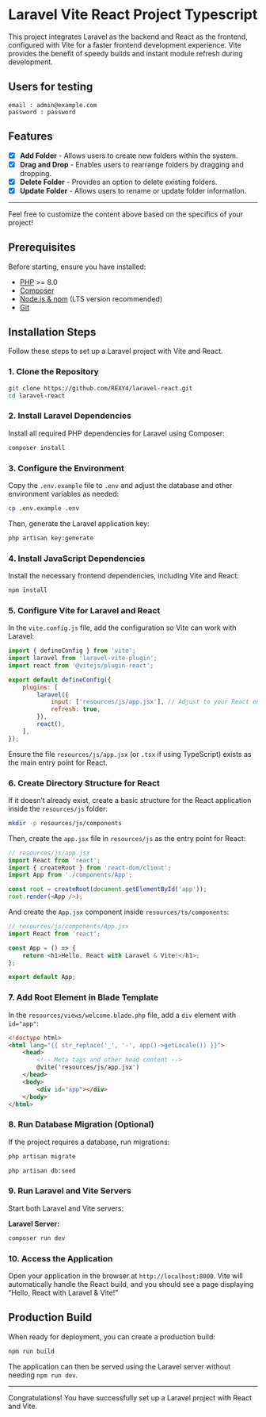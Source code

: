 # Laravel Vite React Project Typescript

This project integrates Laravel as the backend and React as the frontend, configured with Vite for a faster frontend development experience. Vite provides the benefit of speedy builds and instant module refresh during development.

## Users for testing

```
email : admin@example.com
password : password
```

## Features

-   [x] **Add Folder** - Allows users to create new folders within the system.
-   [x] **Drag and Drop** - Enables users to rearrange folders by dragging and dropping.
-   [x] **Delete Folder** - Provides an option to delete existing folders.
-   [x] **Update Folder** - Allows users to rename or update folder information.

---

Feel free to customize the content above based on the specifics of your project!

## Prerequisites

Before starting, ensure you have installed:

-   [PHP](https://www.php.net/downloads.php) >= 8.0
-   [Composer](https://getcomposer.org/download/)
-   [Node.js & npm](https://nodejs.org/en/) (LTS version recommended)
-   [Git](https://git-scm.com/downloads)

## Installation Steps

Follow these steps to set up a Laravel project with Vite and React.

### 1. Clone the Repository

```bash
git clone https://github.com/REXY4/laravel-react.git
cd laravel-react
```

### 2. Install Laravel Dependencies

Install all required PHP dependencies for Laravel using Composer:

```bash
composer install
```

### 3. Configure the Environment

Copy the `.env.example` file to `.env` and adjust the database and other environment variables as needed:

```bash
cp .env.example .env
```

Then, generate the Laravel application key:

```bash
php artisan key:generate
```

### 4. Install JavaScript Dependencies

Install the necessary frontend dependencies, including Vite and React:

```bash
npm install
```

### 5. Configure Vite for Laravel and React

In the `vite.config.js` file, add the configuration so Vite can work with Laravel:

```javascript
import { defineConfig } from 'vite';
import laravel from 'laravel-vite-plugin';
import react from '@vitejs/plugin-react';

export default defineConfig({
    plugins: [
        laravel({
            input: ['resources/js/app.jsx'], // Adjust to your React entry path
            refresh: true,
        }),
        react(),
    ],
});
```

Ensure the file `resources/js/app.jsx` (or `.tsx` if using TypeScript) exists as the main entry point for React.

### 6. Create Directory Structure for React

If it doesn’t already exist, create a basic structure for the React application inside the `resources/js` folder:

```bash
mkdir -p resources/js/components
```

Then, create the `app.jsx` file in `resources/js` as the entry point for React:

```javascript
// resources/js/app.jsx
import React from 'react';
import { createRoot } from 'react-dom/client';
import App from './components/App';

const root = createRoot(document.getElementById('app'));
root.render(<App />);
```

And create the `App.jsx` component inside `resources/ts/components`:

```javascript
// resources/js/components/App.jsx
import React from 'react';

const App = () => {
    return <h1>Hello, React with Laravel & Vite!</h1>;
};

export default App;
```

### 7. Add Root Element in Blade Template

In the `resources/views/welcome.blade.php` file, add a `div` element with `id="app"`:

```html
<!doctype html>
<html lang="{{ str_replace('_', '-', app()->getLocale()) }}">
    <head>
        <!-- Meta tags and other head content -->
        @vite('resources/js/app.jsx')
    </head>
    <body>
        <div id="app"></div>
    </body>
</html>
```

### 8. Run Database Migration (Optional)

If the project requires a database, run migrations:

```bash
php artisan migrate

php artisan db:seed
```

### 9. Run Laravel and Vite Servers

Start both Laravel and Vite servers:

**Laravel Server:**

```bash
composer run dev
```

### 10. Access the Application

Open your application in the browser at `http://localhost:8000`. Vite will automatically handle the React build, and you should see a page displaying “Hello, React with Laravel & Vite!”

## Production Build

When ready for deployment, you can create a production build:

```bash
npm run build
```

The application can then be served using the Laravel server without needing `npm run dev`.

---

Congratulations! You have successfully set up a Laravel project with React and Vite.
